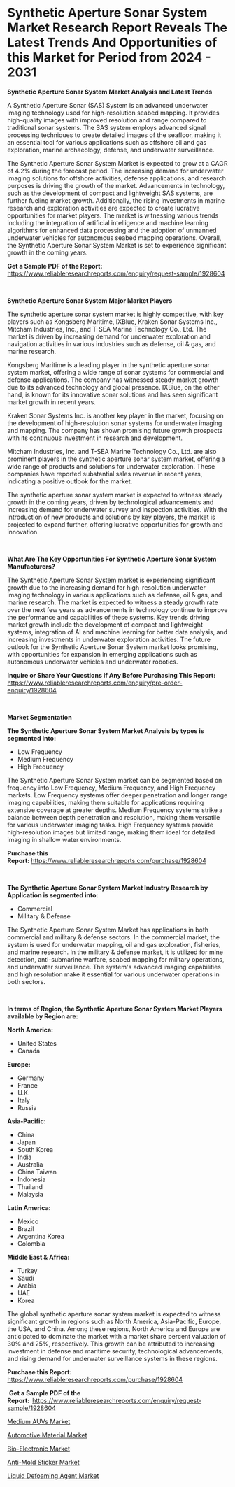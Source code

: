<p><h1>Synthetic Aperture Sonar System Market Research Report Reveals The Latest Trends And Opportunities of this Market for Period from 2024 - 2031</h1></p><p><strong>Synthetic Aperture Sonar System Market Analysis and Latest Trends</strong></p>
<p><p>A Synthetic Aperture Sonar (SAS) System is an advanced underwater imaging technology used for high-resolution seabed mapping. It provides high-quality images with improved resolution and range compared to traditional sonar systems. The SAS system employs advanced signal processing techniques to create detailed images of the seafloor, making it an essential tool for various applications such as offshore oil and gas exploration, marine archaeology, defense, and underwater surveillance.</p><p>The Synthetic Aperture Sonar System Market is expected to grow at a CAGR of 4.2% during the forecast period. The increasing demand for underwater imaging solutions for offshore activities, defense applications, and research purposes is driving the growth of the market. Advancements in technology, such as the development of compact and lightweight SAS systems, are further fueling market growth. Additionally, the rising investments in marine research and exploration activities are expected to create lucrative opportunities for market players. The market is witnessing various trends including the integration of artificial intelligence and machine learning algorithms for enhanced data processing and the adoption of unmanned underwater vehicles for autonomous seabed mapping operations. Overall, the Synthetic Aperture Sonar System Market is set to experience significant growth in the coming years.</p></p>
<p><strong>Get a Sample PDF of the Report:&nbsp;</strong> <a href="https://www.reliableresearchreports.com/enquiry/request-sample/1928604">https://www.reliableresearchreports.com/enquiry/request-sample/1928604</a></p>
<p>&nbsp;</p>
<p><strong>Synthetic Aperture Sonar System Major Market Players</strong></p>
<p><p>The synthetic aperture sonar system market is highly competitive, with key players such as Kongsberg Maritime, IXBlue, Kraken Sonar Systems Inc., Mitcham Industries, Inc., and T-SEA Marine Technology Co., Ltd. The market is driven by increasing demand for underwater exploration and navigation activities in various industries such as defense, oil & gas, and marine research.</p><p>Kongsberg Maritime is a leading player in the synthetic aperture sonar system market, offering a wide range of sonar systems for commercial and defense applications. The company has witnessed steady market growth due to its advanced technology and global presence. IXBlue, on the other hand, is known for its innovative sonar solutions and has seen significant market growth in recent years.</p><p>Kraken Sonar Systems Inc. is another key player in the market, focusing on the development of high-resolution sonar systems for underwater imaging and mapping. The company has shown promising future growth prospects with its continuous investment in research and development.</p><p>Mitcham Industries, Inc. and T-SEA Marine Technology Co., Ltd. are also prominent players in the synthetic aperture sonar system market, offering a wide range of products and solutions for underwater exploration. These companies have reported substantial sales revenue in recent years, indicating a positive outlook for the market.</p><p>The synthetic aperture sonar system market is expected to witness steady growth in the coming years, driven by technological advancements and increasing demand for underwater survey and inspection activities. With the introduction of new products and solutions by key players, the market is projected to expand further, offering lucrative opportunities for growth and innovation.</p></p>
<p>&nbsp;</p>
<p><strong>What Are The Key Opportunities For Synthetic Aperture Sonar System Manufacturers?</strong></p>
<p><p>The Synthetic Aperture Sonar System market is experiencing significant growth due to the increasing demand for high-resolution underwater imaging technology in various applications such as defense, oil & gas, and marine research. The market is expected to witness a steady growth rate over the next few years as advancements in technology continue to improve the performance and capabilities of these systems. Key trends driving market growth include the development of compact and lightweight systems, integration of AI and machine learning for better data analysis, and increasing investments in underwater exploration activities. The future outlook for the Synthetic Aperture Sonar System market looks promising, with opportunities for expansion in emerging applications such as autonomous underwater vehicles and underwater robotics.</p></p>
<p><strong>Inquire or Share Your Questions If Any Before Purchasing This Report:</strong> <a href="https://www.reliableresearchreports.com/enquiry/pre-order-enquiry/1928604">https://www.reliableresearchreports.com/enquiry/pre-order-enquiry/1928604</a></p>
<p>&nbsp;</p>
<p><strong>Market Segmentation</strong></p>
<p><strong>The Synthetic Aperture Sonar System Market Analysis by types is segmented into:</strong></p>
<p><ul><li>Low Frequency</li><li>Medium Frequency</li><li>High Frequency</li></ul></p>
<p><p>The Synthetic Aperture Sonar System market can be segmented based on frequency into Low Frequency, Medium Frequency, and High Frequency markets. Low Frequency systems offer deeper penetration and longer range imaging capabilities, making them suitable for applications requiring extensive coverage at greater depths. Medium Frequency systems strike a balance between depth penetration and resolution, making them versatile for various underwater imaging tasks. High Frequency systems provide high-resolution images but limited range, making them ideal for detailed imaging in shallow water environments.</p></p>
<p><strong>Purchase this Report:&nbsp;</strong><a href="https://www.reliableresearchreports.com/purchase/1928604">https://www.reliableresearchreports.com/purchase/1928604</a></p>
<p>&nbsp;</p>
<p><strong>The Synthetic Aperture Sonar System Market Industry Research by Application is segmented into:</strong></p>
<p><ul><li>Commercial</li><li>Military & Defense</li></ul></p>
<p><p>The Synthetic Aperture Sonar System Market has applications in both commercial and military & defense sectors. In the commercial market, the system is used for underwater mapping, oil and gas exploration, fisheries, and marine research. In the military & defense market, it is utilized for mine detection, anti-submarine warfare, seabed mapping for military operations, and underwater surveillance. The system's advanced imaging capabilities and high resolution make it essential for various underwater operations in both sectors.</p></p>
<p>&nbsp;</p>
<p><strong>In terms of Region, the Synthetic Aperture Sonar System Market Players available by Region are:</strong></p>
<p>
    <p> <strong> North America: </strong>
        <ul>
            <li>United States</li>
            <li>Canada</li>
        </ul>
        </p> 
    <p> <strong> Europe: </strong>
        <ul>
            <li>Germany</li>
            <li>France</li>
            <li>U.K.</li>
            <li>Italy</li>
            <li>Russia</li>
        </ul>
        </p> 
    <p> <strong> Asia-Pacific: </strong>
        <ul>
            <li>China</li>
            <li>Japan</li>
            <li>South Korea</li>
            <li>India</li>
            <li>Australia</li>
            <li>China Taiwan</li>
            <li>Indonesia</li>
            <li>Thailand</li>
            <li>Malaysia</li>
        </ul>
        </p> 
    <p> <strong> Latin America: </strong>
        <ul>
            <li>Mexico</li>
            <li>Brazil</li>
            <li>Argentina Korea</li>
            <li>Colombia</li>
        </ul>
        </p> 
    <p> <strong> Middle East & Africa: </strong>
        <ul>
            <li>Turkey</li>
            <li>Saudi</li>
            <li>Arabia</li>
            <li>UAE</li>
            <li>Korea</li>
        </ul>
    </p>
    </p>
<p><p>The global synthetic aperture sonar system market is expected to witness significant growth in regions such as North America, Asia-Pacific, Europe, the USA, and China. Among these regions, North America and Europe are anticipated to dominate the market with a market share percent valuation of 30% and 25%, respectively. This growth can be attributed to increasing investment in defense and maritime security, technological advancements, and rising demand for underwater surveillance systems in these regions.</p></p>
<p><strong>Purchase this Report: </strong><a href="https://www.reliableresearchreports.com/purchase/1928604">https://www.reliableresearchreports.com/purchase/1928604</a></p>
<p>&nbsp;<strong>Get a Sample PDF of the Report:&nbsp;&nbsp;</strong><a href="https://www.reliableresearchreports.com/enquiry/request-sample/1928604">https://www.reliableresearchreports.com/enquiry/request-sample/1928604</a></p>
<p><strong></strong></p>
<p><p><a href="https://github.com/jerrycopelandthomaswsqd8q/Market-Research-Report-List-1/blob/main/medium-auvs-market.md">Medium AUVs Market</a></p><p><a href="https://view.publitas.com/reportprime-1/automotive-material-market-offer-valuable-insights-into-market-size-market-share-market-trends-and-projections-spanning-from-2024-to-2031/">Automotive Material Market</a></p><p><a href="https://skillful-vermicelli-b89.notion.site/Bio-Electronic-Market-Size-2024-2031-Global-Industrial-Analysis-Key-Geographical-Regions-Market--fcdd284f0f084f9baa4656e677afaec6">Bio-Electronic Market</a></p><p><a href="https://eight-handstand-8fb.notion.site/Anti-Mold-Sticker-Market-Challenges-Opportunities-and-Growth-Drivers-and-Major-Market-Players-for-41e85d8e8694497bac9371c5ca8725a0">Anti-Mold Sticker Market</a></p><p><a href="https://issuu.com/reportprime-2/docs/liquid-defoaming-agent-market-size-2030.pptx">Liquid Defoaming Agent Market</a></p></p>